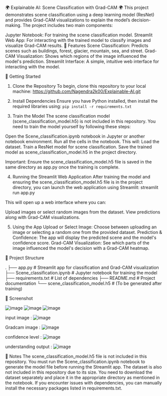 🌍 Explainable AI: Scene Classification with Grad-CAM 🌍
This project demonstrates scene classification using a deep learning model (ResNet) and provides Grad-CAM visualizations to explain the model’s decision-making. The project includes two main components:

Jupyter Notebook: For training the scene classification model.
Streamlit Web App: For interacting with the trained model to classify images and visualize Grad-CAM results.
🌟 Features
Scene Classification: Predicts scenes such as buildings, forest, glacier, mountain, sea, and street.
Grad-CAM Visualization: Shows which regions of the image influenced the model's prediction.
Streamlit Interface: A simple, intuitive web interface for interacting with the model.

🚀 Getting Started
1. Clone the Repository
To begin, clone this repository to your local machine:
https://github.com/Nagendra2k00/Explainable-AI.git

2. Install Dependencies
Ensure you have Python installed, then install the required libraries using:
`pip install -r requirements.txt`

3. Train the Model
The scene classification model (scene_classification_model.h5) is not included in this repository. You need to train the model yourself by following these steps:

Open the Scene_classification.ipynb notebook in Jupyter or another notebook environment.
Run all the cells in the notebook. This will:
Load the dataset.
Train a ResNet model for scene classification.
Save the trained model as scene_classification_model.h5 in the project directory.


Important: Ensure the scene_classification_model.h5 file is saved in the same directory as app.py once the training is complete.

4. Running the Streamlit Web Application
After training the model and ensuring the scene_classification_model.h5 file is in the project directory, you can launch the web application using Streamlit:
streamlit run app.py


This will open up a web interface where you can:

Upload images or select random images from the dataset.
View predictions along with Grad-CAM visualizations.

5. Using the App
Upload or Select Image: Choose between uploading an image or selecting a random one from the provided dataset.
Prediction & Confidence: The app will display the predicted scene and the model's confidence score.
Grad-CAM Visualization: See which parts of the image influenced the model's decision with a Grad-CAM heatmap.



📂 Project Structure

.
├── app.py                         # Streamlit app for classification and Grad-CAM visualization
├── Scene_classification.ipynb      # Jupyter notebook for training the model
├── requirements.txt               # List of dependencies
├── README.md                      # Project documentation
└── scene_classification_model.h5   # (To be generated after training)

📸 Screenshot

![image](https://github.com/user-attachments/assets/8d5e6e22-df73-411e-889f-b41b5a5a2064)
![image](https://github.com/user-attachments/assets/fb06381e-4cf2-4dac-a0d3-6a7a81724bfe)
![image](https://github.com/user-attachments/assets/ded509ae-d0c5-4e0a-be24-cf6d6eb4e559)

input image :
![image](https://github.com/user-attachments/assets/f39718fa-717a-4384-94f6-98aeaf8f9ea6)

Gradcam image :
![image](https://github.com/user-attachments/assets/25248d35-e93a-410e-8d85-e17fb0033695)

confidence level :
![image](https://github.com/user-attachments/assets/6a221cc7-ca5c-4334-a5e3-f322ce74eb28)

understanding output :
![image](https://github.com/user-attachments/assets/6ce98dfc-dc6c-4149-994f-f6bdde57182e)



📝 Notes
The scene_classification_model.h5 file is not included in this repository. You must run the Scene_classification.ipynb notebook to generate the model file before running the Streamlit app.
The dataset is also not included in this repository due to its size. You need to download the dataset separately and place it in the appropriate directory as mentioned in the notebook.
If you encounter issues with dependencies, you can manually install the necessary packages listed in requirements.txt.
